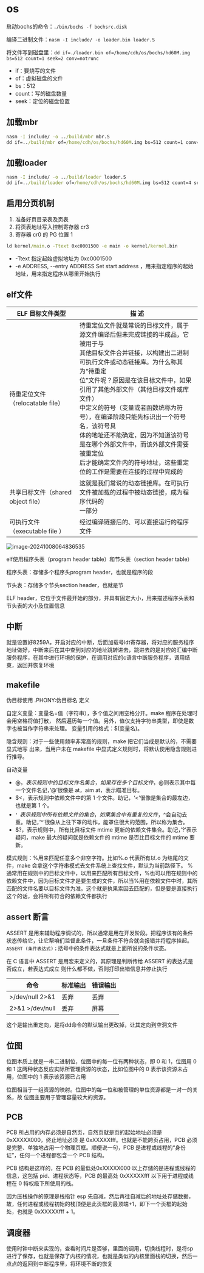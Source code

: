# os

启动bochs的命令：``./bin/bochs -f bochsrc.disk``

编译二进制文件：``nasm -I include/ -o loader.bin loader.S``

将文件写到磁盘里：``dd if=./loader.bin of=/home/cdh/os/bochs/hd60M.img bs=512 count=1 seek=2 conv=notrunc``

* if：要烧写的文件
* of：虚拟磁盘的文件
* bs：512
* count：写的磁盘数量
* seek：定位的磁盘位置



## 加载mbr

```cmd
nasm -I include/ -o ../build/mbr mbr.S
dd if=../build/mbr of=/home/cdh/os/bochs/hd60M.img bs=512 count=1 conv=notrunc
```



## 加载loader

```cmd
nasm -I include/ -o ../build/loader loader.S
dd if=../build/loader of=/home/cdh/os/bochs/hd60M.img bs=512 count=4 seek=2 conv=notrunc
```



## 启用分页机制

1. 准备好页目录表及页表
2. 将页表地址写入控制寄存器 cr3
3. 寄存器 cr0 的 PG 位置 1



```cmd
ld kernel/main.o -Ttext 0xc0001500 -e main -o kernel/kernel.bin 
```

* -Ttext 指定起始虚拟地址为 0xc0001500
* -e ADDRESS, --entry ADDRESS Set start address  ，用来指定程序的起始地址，用来指定程序从哪里开始执行



## elf文件

| ELF 目标文件类型                   | 描 述                                                        |
| ---------------------------------- | ------------------------------------------------------------ |
| 待重定位文件（relocatable file）   | 待重定位文件就是常说的目标文件，属于源文件编译后但未完成链接的半成品，它被用于与<br/>其他目标文件合并链接，以构建出二进制可执行文件或动态链接库。为什么称其为“待重定<br/>位”文件呢？原因是在该目标文件中，如果引用了其他外部文件（其他目标文件或库文件）<br/>中定义的符号（变量或者函数统称为符号），在编译阶段只能先标识出一个符号名，该符号具<br/>体的地址还不能确定，因为不知道该符号是在哪个外部文件中，而该外部文件需要被重定位<br/>后才能确定文件内的符号地址，这些重定位的工作是需要在连接的过程中完成的 |
| 共享目标文件（shared object file） | 这就是我们常说的动态链接库。在可执行文件被加载的过程中被动态链接，成为程序代码的<br/>一部分 |
| 可执行文件（executable file ）     | 经过编译链接后的、可以直接运行的程序文件                     |

![image-20241008064836535](/home/cdh/os/project/README.assets/image-20241008064836535.png)

elf使用程序头表（program header table）和节头表（section header table）

程序头表：存储多个程序头program header，也就是程序的段

节头表：存储多个节头section header，也就是节

ELF header，它位于文件最开始的部分，并具有固定大小，用来描述程序头表和节头表的大小及位置信息



## 中断

就是设置好8259A，开启对应的中断，后面加载号idt寄存器，将对应的服务程序地址做好，中断来后在其中查到对应的地址跳转进去，跳进去的是对应的汇编中断服务程序，在其中进行环境的保护，在调用对应的c语言中断服务程序，调用结束，返回并恢复环境



## makefile

伪目标使用   .PHONY:伪目标名  定义

自定义变量：变量名=值（字符串），多个值之间用空格分开。make 程序在处理时会用空格将值打散，
然后遍历每一个值。另外，值仅支持字符串类型，即使是数字也被当作字符串来处理。 变量引用的格式：$(变量名)。

隐含规则：对于一些使用频率非常高的规则，make 把它们当成是默认的，不需要显式地写
出来，当用户未在 makefile 中显式定义规则时，将默认使用隐含规则进行推导。

自动变量

* $@，表示规则中的目标文件名集合，如果存在多个目标文件，$@则表示其中每一个文件名记，’@’很像是 at，aim at，表示瞄准目标。
* $<，表示规则中依赖文件中的第 1 个文件。助记，‘<’很像是集合的最左边，也就是第 1 个。
* $^，表示规则中所有依赖文件的集合，如果集合中有重复的文件，$^会自动去重。助记，’^’很像从上往下罩的动作，能罩住很大的范围，所以称为集合。
* $?，表示规则中，所有比目标文件 mtime 更新的依赖文件集合。助记，’?’表示疑问，make 最大的疑问就是依赖文件的 mtime 是否比目标文件的 mtime 要新。

模式规则：%用来匹配任意多个非空字符。比如%.o 代表所有以.o 为结尾的文件，make 会拿这个字符串模式去文件系统上查找文件，默认为当前路径下。 %通常用在规则中的目标文件中，以用来匹配所有目标文件，%也可以用在规则中的依赖文件中，因为目标文件才是要生成的文件，所以当%用在依赖文件中时，其所匹配的文件名要以目标文件为准。这个就是执果索因去匹配的，但是要是直接执行这个的话，会将所有符合的依赖文件都执行



## assert 断言

ASSERT 是用来辅助程序调试的，所以通常是用在开发阶段。把程序该有的条件状态传给它，让它帮咱们监督此条件，一旦条件不符合就会报错并将程序挂起。`` ASSERT (条件表达式)； ``括号中的条件表达式就是上面所说的条件状态。

在 C 语言中 ASSERT 是用宏来定义的，其原理是判断传给 ASSERT 的表达式是否成立，若表达式成立
则什么都不做，否则打印出错信息并停止执行

| 命令            | 标准输出 | 错误输出 |
| --------------- | -------- | -------- |
| >/dev/null 2>&1 | 丢弃     | 丢弃     |
| 2>&1 >/dev/null | 丢弃     | 屏幕     |

这个是输出重定向，是将dd命令的默认输出更改掉，让其定向到空洞文件



## 位图

位图本质上就是一串二进制位，位图中的每一位有两种状态，即 0 和 1，位图用 0 和 1 这两种状态反应实际所管理资源的状态，比如位图中的 0 表示该资源未占用，位图中的 1 表示该资源已占用

位图相当于一组资源的映射。位图中的每一位和被管理的单位资源都是一对一的关系，故
位图主要用于管理容量较大的资源。



## PCB

PCB 所占用的内存必须是自然页，自然页就是页的起始地址必须是 0xXXXXX000，终止地址必须
是 0xXXXXXfff。也就是不能跨页占用，PCB 必须是完整、单独地占用一个物理页框。顺便说一句，PCB
是进程或线程的“身份证”，任何一个进程都包含一个 PCB 结构。 

PCB 结构是这样的，在 PCB 的最低处0xXXXXX000 以上存储的是进程或线程的信息，这包括 pid、进程状态等，PCB 的最高处 0xXXXXXfff 以下用于进程或线程在 0 特权级下所使用的栈。

因为压栈操作的原理是栈指针 esp 先自减，然后再往自减后的地址处存储数据，故，任何进程或线程初始的栈顶便是此页框的最顶端+1，即下一个页框的起始处，也就是 0xXXXXXfff + 1。



## 调度器

使用时钟中断来实现的，查看时间片是否够，里面的调用，切换线程时，是将sp进行了保存，也就是保存了内核的情况，也就是类似的内核里面栈的切换，然后一点点的返回到中断程序里，将环境不断的恢复